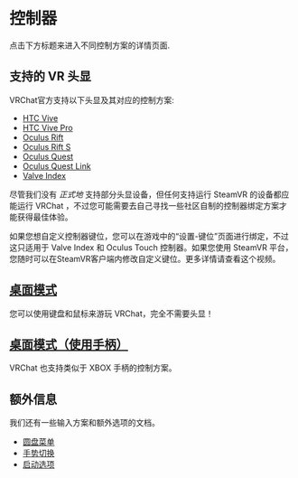 # 控制器

点击下方标题来进入不同控制方案的详情页面.

## 支持的 VR 头显

VRChat官方支持以下头显及其对应的控制方案:

- [HTC Vive](./vive)
- [HTC Vive Pro](./vive)
- [Oculus Rift](./touch)
- [Oculus Rift S](./touch)
- [Oculus Quest](./touch)
- [Oculus Quest Link](./touch)
- [Valve Index](./valve-index)

尽管我们没有 *正式地* 支持部分头显设备，但任何支持运行 SteamVR 的设备都应能运行 VRChat ，不过您可能需要去自己寻找一些社区自制的控制器绑定方案才能获得最佳体验。

如果您想自定义控制器键位，您可以在游戏中的“设置-键位”页面进行绑定，不过这只适用于 Valve Index 和 Oculus Touch 控制器。如果您使用 SteamVR 平台，您随时可以在SteamVR客户端内修改自定义键位。更多详情请查看这个视频。

## [桌面模式](./keyboard-and-mouse)

您可以使用键盘和鼠标来游玩 VRChat，完全不需要头显！

## [桌面模式（使用手柄）](./gamepad)

VRChat 也支持类似于 XBOX 手柄的控制方案。

## 额外信息

我们还有一些输入方案和额外选项的文档。

- [圆盘菜单](./action-menu)
- [手势切换](../additional-options/gesture-toggle)
- [启动选项](../additional-options/launch-options)
